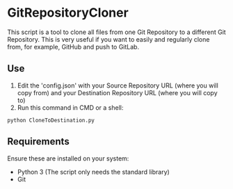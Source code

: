 # GitRepositoryCloner
This script is a tool to clone all files from one Git Repository to a different Git Repository.  This is very useful if you want to easily and regularly clone from, for example, GitHub and push to GitLab.

## Use
1. Edit the 'config.json' with your Source Repository URL (where you will copy from) and your Destination Repository URL (where you will copy to)
2. Run this command in CMD or a shell:
```shell
python CloneToDestination.py
```

## Requirements
Ensure these are installed on your system:
* Python 3 (The script only needs the standard library)
* Git
